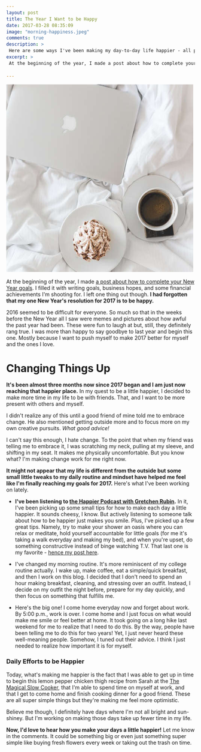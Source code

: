 ```yaml
---
layout: post
title: The Year I Want to be Happy
date: 2017-03-28 08:35:09
image: "morning-happiness.jpeg"
comments: true
description: >
 Here are some ways I've been making my day-to-day life happier - all part of the "year I want to be happy."
excerpt: >
 At the beginning of the year, I made a post about how to complete your New Year goals. I filled it with writing goals, business hopes, and some financial achievements I'm shooting for. I left one thing out though.

---
```


![My DIY Bedroom](/assets/morning-happiness.jpeg)

At the beginning of the year, I made [a post about how to complete your New Year goals](/2017/01/15/the-year-you-complete-your-goals.html). I filled it with writing goals, business hopes, and some financial achievements I'm shooting for. I left one thing out though. **I had forgotten that my one New Year's resolution for 2017 is to be happy.**

2016 seemed to be difficult for everyone. So much so that in the weeks before the New Year all I saw were memes and pictures about how awful the past year had been. These were fun to laugh at but, still, they definitely rang true. I was more than happy to say goodbye to last year and begin this one. Mostly because I want to push myself to make 2017 better for myself and the ones I love.

# Changing Things Up

**It's been almost three months now since 2017 began and I am just now reaching that happier place.** In my quest to be a little happier, I decided to make more time in my life to be with friends. That, and I want to be more present with others and myself.

I didn't realize any of this until a good friend of mine told me to embrace change. He also mentioned getting outside more and to focus more on my own creative pursuits. *What good advice!*

I can't say this enough, I hate change. To the point that when my friend was telling me to embrace it, I was scratching my neck, pulling at my sleeve, and shifting in my seat. It makes me physically uncomfortable. But you know what? I'm making change work for me right now.

**It might not appear that my life is different from the outside but some small little tweaks to my daily routine and mindset have helped me feel like I'm finally reaching my goals for 2017.** Here's what I've been working on lately.

- **I've been listening to [the Happier Podcast with Gretchen Rubin](https://www.google.com/webhp?sourceid=chrome-instant&ion=1&espv=2&ie=UTF-8#q=happier+with+gretchen+rubin&*).** In it, I've been picking up some small tips for how to make each day a little happier. It sounds cheesy, I know. But actively listening to someone talk about how to be happier just makes you smile. Plus, I've picked up a few great tips. Namely, try to make your shower an oasis where you can relax or meditate, hold yourself accountable for little goals (for me it's taking a walk everyday and making my bed), and when you're upset, do something constructive instead of binge watching T.V. That last one is my favorite - [hence my post here](/2017/03/24/my-diy-bedroom.html).

- I've changed my morning routine. It's more reminiscent of my college routine actually. I wake up, make coffee, eat a simple/quick breakfast, and then I work on this blog. I decided that I don't need to spend an hour making breakfast, cleaning, and stressing over an outfit. Instead, I decide on my outfit the night before, prepare for my day quickly, and then focus on something that fulfills me.

- Here's the big one! I come home everyday now and forget about work. By 5:00 p.m., work is over. I come home and I just focus on what would make me smile or feel better at home. It took going on a long hike last weekend for me to realize that I need to do this. By the way, people have been telling me to do this for two years! Yet, I just never heard these well-meaning people. Somehow, I tuned out their advice. I think I just needed to realize how important it is for myself.

### Daily Efforts to be Happier

Today, what's making me happier is the fact that I was able to get up in time to begin this lemon pepper chicken thigh recipe from Sarah at the [The Magical Slow Cooker](http://www.themagicalslowcooker.com/lemon-pepper-chicken-thighs/), that I'm able to spend time on myself at work, and that I get to come home and finish cooking dinner for a good friend. These are all super simple things but they're making me feel more optimistic.

Believe me though, I definitely have days where I'm not all bright and sun-shiney. But I'm working on making those days take up fewer time in my life.

**Now, I'd love to hear how you make your days a little happier!** Let me know in the comments. It could be something big or even just something super simple like buying fresh flowers every week or taking out the trash on time.  
